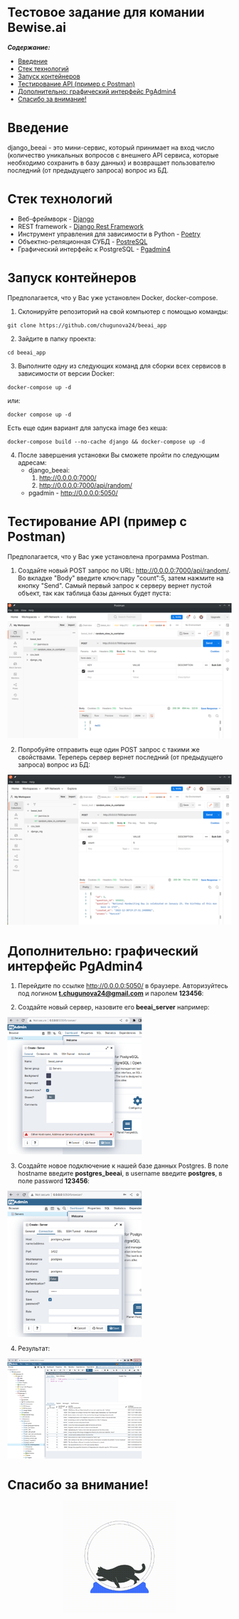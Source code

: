 Тестовое задание для комании Bewise.ai
==============
***Содержание:***
- [Введение](#Introduction)
- [Стек технологий](#Technology-stack)
- [Запуск контейнеров](#Run-container)
- [Тестирование API (пример с Postman)](#Testing-Api)
- [Дополнительно: графический интерфейс PgAdmin4](#Addition-PgAdmin)
- [Спасибо за внимание!](#Thanks)


# Введение <a name="Introduction"></a>
django_beeai - это мини-сервис, который принимает на вход число (количество уникальных вопросов с внешнего API сервиса, 
которые необходимо сохранить в базу данных) и возвращает
пользователю последний (от предыдущего запроса) вопрос из БД.

# Стек технологий <a name="Technology-stack"></a>

- Веб-фреймворк - [Django](https://www.djangoproject.com/)
- REST framework - [Django Rest Framework](https://www.django-rest-framework.org/)
- Инструмент управления для зависимости в Python - [Poetry](https://python-poetry.org/)
- Объектно-реляционная СУБД - [PostreSQL](https://www.postgresql.org/)
- Графический интерфейс к PostgreSQL - [Pgadmin4](https://www.pgadmin.org/download/)

# Запуск контейнеров <a name="Run-container"></a>
Предполагается, что у Вас уже установлен Docker, docker-compose.

1. Склонируйте репозиторий на свой компьютер с помощью команды:
```
git clone https://github.com/chugunova24/beeai_app
```
2. Зайдите в папку проекта:
```
cd beeai_app
```
3. Выполните одну из следующих команд для сборки всех сервисов в зависимости от версии Docker:

```
docker-compose up -d 
```
или:
```
docker compose up -d
```
Есть еще один вариант для запуска image без кеша: 
```
docker-compose build --no-cache django && docker-compose up -d
```
4. После завершения установки Вы сможете пройти по следующим адресам:
   * django_beeai:
        1)  http://0.0.0.0:7000/
        2)  http://0.0.0.0:7000/api/random/
   * pgadmin - http://0.0.0.0:5050/


# Тестирование API (пример с Postman) <a name="Testing-Api"></a>

Предполагается, что у Вас уже установлена программа Postman.

1. Создайте новый POST запрос по URL: http://0.0.0.0:7000/api/random/. 
Во вкладке "Body" введите ключ:пару "count":5, затем нажмите на кнопку
"Send". Самый первый запрос к серверу вернет пустой объект, так как 
таблица базы данных будет пуста:



<img src="https://github.com/chugunova24/beeai_app/blob/master/img_readme/postman_null.png" />

2. Попробуйте отправить еще один POST запрос с такими же свойствами. Тереперь
сервер вернет последний (от предыдущего запроса) вопрос из БД:

![Image alt](https://github.com/chugunova24/beeai_app/blob/master/img_readme/postman_result.png)

# Дополнительно: графический интерфейс PgAdmin4 <a name="Addition-PgAdmin"></a>

1. Перейдите по ссылке http://0.0.0.0:5050/ в браузере. Авторизуйтесь под логином <b>t.chugunova24@gmail.com</b> и паролем <b>123456</b>:

2. Создайте новый сервер, назовите его <b>beeai_server</b> например:

<img src="https://github.com/chugunova24/beeai_app/blob/master/img_readme/create_server.png" style="width:60%;height:60%"/>

3. Создайте новое подключение к нашей базе данных Postgres. В поле hostname введите <b>postgres_beeai</b>,
в username введите <b>postgres</b>, в поле password <b>123456</b>:


<img src="https://github.com/chugunova24/beeai_app/blob/master/img_readme/connect_db.png" style="width:60%;height:60%"/>

4. Результат:

<img src="https://github.com/chugunova24/beeai_app/blob/master/img_readme/pg_result.png" style="width:60%;height:60%"/>


# Спасибо за внимание! <a name="Thanks"></a>
<p align="center">
<img src="https://github.com/chugunova24/beeai_app/blob/master/img_readme/MkK1g1ban9d1A9N04A.gif" style="width:50%;height:50%"/>
</p>
